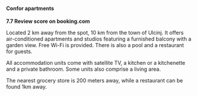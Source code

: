 #### Confor apartments

**7.7 Review score on booking.com**

Located 2 km away from the spot, 10 km from the town of Ulcinj. It offers air-conditioned apartments and studios featuring a furnished balcony with a garden view. Free Wi-Fi is provided.
There is also a pool and a restaurant for guests.

All accommodation units come with satellite TV, a kitchen or a kitchenette and a private bathroom. Some units also comprise a living area.

The nearest grocery store is 200 meters away, while a restaurant can be found 1km away.
